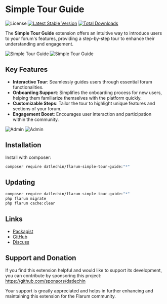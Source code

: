 # Simple Tour Guide

![License](https://img.shields.io/badge/license-MIT-blue.svg) [![Latest Stable Version](https://img.shields.io/packagist/v/datlechin/flarum-simple-tour-guide.svg)](https://packagist.org/packages/datlechin/flarum-simple-tour-guide) [![Total Downloads](https://img.shields.io/packagist/dt/datlechin/flarum-simple-tour-guide.svg)](https://packagist.org/packages/datlechin/flarum-simple-tour-guide)

The **Simple Tour Guide** extension offers an intuitive way to introduce users to your forum's features, providing a step-by-step tour to enhance their understanding and engagement.

![Simple Tour Guide](https://github.com/datlechin/flarum-simple-tour-guide/assets/56961917/fc3fdce5-bc32-4028-a22e-c48818b7a05c)
![Simple Tour Guide](https://github.com/datlechin/flarum-simple-tour-guide/assets/56961917/7548a2ee-d718-48d6-9e9c-0cb373653087)

## Key Features

- **Interactive Tour**: Seamlessly guides users through essential forum functionalities.
- **Onboarding Support**: Simplifies the onboarding process for new users, helping them familiarize themselves with the platform quickly.
- **Customizable Steps**: Tailor the tour to highlight unique features and sections of your forum.
- **Engagement Boost**: Encourages user interaction and participation within the community.

![Admin](https://github.com/datlechin/flarum-simple-tour-guide/assets/56961917/6ac91249-5d0e-4457-998e-d9711757e32f)
![Admin](https://github.com/datlechin/flarum-simple-tour-guide/assets/56961917/2e34da38-a4dc-4019-ad20-db6b3ef23258)

## Installation

Install with composer:

```sh
composer require datlechin/flarum-simple-tour-guide:"*"
```

## Updating

```sh
composer require datlechin/flarum-simple-tour-guide:"*"
php flarum migrate
php flarum cache:clear
```

## Links

- [Packagist](https://packagist.org/packages/datlechin/flarum-simple-tour-guide)
- [GitHub](https://github.com/datlechin/flarum-simple-tour-guide)
- [Discuss](https://discuss.flarum.org/d/33683)

## Support and Donation

If you find this extension helpful and would like to support its development, you can contribute by sponsoring this project: https://github.com/sponsors/datlechin

Your support is greatly appreciated and helps in further enhancing and maintaining this extension for the Flarum community.
